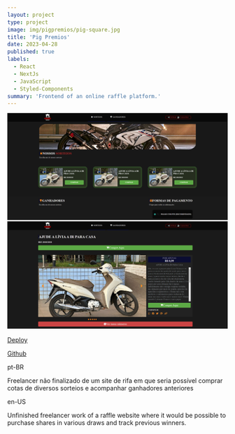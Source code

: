 ```yaml
---
layout: project
type: project
image: img/pigpremios/pig-square.jpg
title: 'Pig Premios'
date: 2023-04-28
published: true
labels:
  - React
  - NextJs
  - JavaScript
  - Styled-Components
summary: 'Frontend of an online raffle platform.'
---
```


  <img src="../img/pigpremios/pig-ss1.png" class="img-fluid" >
  <img src="../img/pigpremios/pig-ss2.png" class="img-fluid" >

[Deploy](https://pigpremios.vercel.app/)

[Github](https://github.com/VMatiasDev/pigpremios)

pt-BR

Freelancer não finalizado de um site de rifa em que seria possível comprar cotas de diversos sorteios e acompanhar ganhadores anteriores

en-US

Unfinished freelancer work of a raffle website where it would be possible to purchase shares in various draws and track previous winners.
